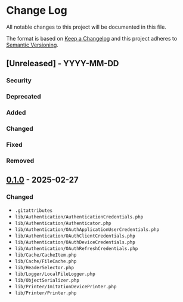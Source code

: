 # Change Log
All notable changes to this project will be documented in this file.

The format is based on [Keep a Changelog](http://keepachangelog.com/)
and this project adheres to [Semantic Versioning](http://semver.org/).

## [Unreleased] - YYYY-MM-DD

### Security

### Deprecated

### Added

### Changed

### Fixed

### Removed

## [0.1.0] - 2025-02-27
[0.1.0]:https://github.com/secuconnect/secuconnect-php-sdk/compare/...0.1.0

### Changed
- `.gitattributes`
- `lib/Authentication/AuthenticationCredentials.php`
- `lib/Authentication/Authenticator.php`
- `lib/Authentication/OAuthApplicationUserCredentials.php`
- `lib/Authentication/OAuthClientCredentials.php`
- `lib/Authentication/OAuthDeviceCredentials.php`
- `lib/Authentication/OAuthRefreshCredentials.php`
- `lib/Cache/CacheItem.php`
- `lib/Cache/FileCache.php`
- `lib/HeaderSelector.php`
- `lib/Logger/LocalFileLogger.php`
- `lib/ObjectSerializer.php`
- `lib/Printer/ImitationDevicePrinter.php`
- `lib/Printer/Printer.php`


